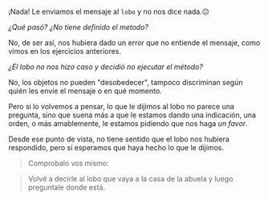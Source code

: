 ¡Nada! Le enviamos el mensaje al `lobo` y no nos dice nada.:confused:

_¿Qué pasó? ¿No tiene definido el metodo?_

No, de ser así, nos hubiera dado un error que no entiende el mensaje, como vimos en los ejercicios anteriores.

_¿El lobo no nos hizo caso y decidió no ejecutar el método?_

No, los objetos no pueden "desobedecer", tampoco discriminan según quién les envíe el mensaje o en qué momento.

Pero si lo volvemos a pensar, lo que le dijimos al lobo no parece una pregunta, sino que suena más a que le estamos dando una indicación, una orden, o más amablemente, le estamos pidiendo que nos haga _un favor_.

Desde ese punto de vista, no tiene sentido que el lobo nos hubiera respondido, pero sí esperamos que haya hecho lo que le dijimos.

> Comprobalo vos mismo:

> Volvé a decirle al lobo que vaya a la casa de la abuela y luego preguntale donde está.
